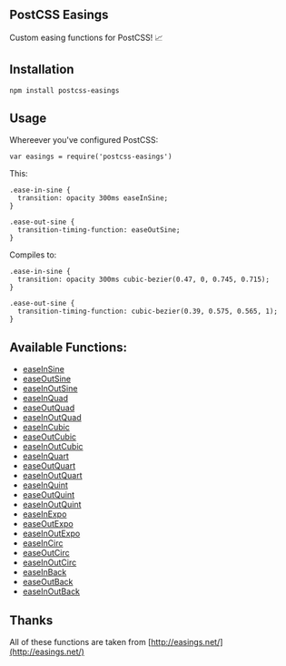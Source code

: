 ## PostCSS Easings

Custom easing functions for PostCSS! :chart_with_upwards_trend:

## Installation

```
npm install postcss-easings
```

## Usage

Whereever you've configured PostCSS:

```
var easings = require('postcss-easings')
```

This:
```
.ease-in-sine {
  transition: opacity 300ms easeInSine;
}

.ease-out-sine {
  transition-timing-function: easeOutSine;
}
```

Compiles to:
```
.ease-in-sine {
  transition: opacity 300ms cubic-bezier(0.47, 0, 0.745, 0.715);
}

.ease-out-sine {
  transition-timing-function: cubic-bezier(0.39, 0.575, 0.565, 1);
}
```

## Available Functions:

* [easeInSine](http://easings.net/#easeInSine)
* [easeOutSine](http://easings.net/#easeOutSine)
* [easeInOutSine](http://easings.net/#easeInOutSine)
* [easeInQuad](http://easings.net/#easeInQuad)
* [easeOutQuad](http://easings.net/#easeOutQuad)
* [easeInOutQuad](http://easings.net/#easeInOutQuad)
* [easeInCubic](http://easings.net/#easeInCubic)
* [easeOutCubic](http://easings.net/#easeOutCubic)
* [easeInOutCubic](http://easings.net/#easeInOutCubic)
* [easeInQuart](http://easings.net/#easeInQuart)
* [easeOutQuart](http://easings.net/#easeOutQuart)
* [easeInOutQuart](http://easings.net/#easeInOutQuart)
* [easeInQuint](http://easings.net/#easeInQuint)
* [easeOutQuint](http://easings.net/#easeOutQuint)
* [easeInOutQuint](http://easings.net/#easeInOutQuint)
* [easeInExpo](http://easings.net/#easeInExpo)
* [easeOutExpo](http://easings.net/#easeOutExpo)
* [easeInOutExpo](http://easings.net/#easeInOutExpo)
* [easeInCirc](http://easings.net/#easeInCirc)
* [easeOutCirc](http://easings.net/#easeOutCirc)
* [easeInOutCirc](http://easings.net/#easeInOutCirc)
* [easeInBack](http://easings.net/#easeInBack)
* [easeOutBack](http://easings.net/#easeOutBack)
* [easeInOutBack](http://easings.net/#easeInOutBack)

## Thanks
All of these functions are taken from [http://easings.net/](http://easings.net/)
